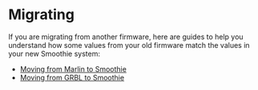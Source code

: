
# Migrating

If you are migrating from another firmware, here are guides to help you understand how some values from your old firmware match the values in your new Smoothie system:

- [Moving from Marlin to Smoothie](from-marlin)
- [Moving from GRBL to Smoothie](from-grbl)

